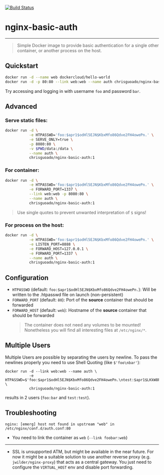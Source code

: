 [![Build Status](https://drone-pub.chris-tech.me/api/badges/chrisguoado/docker-nginx-basic-auth/status.svg)](https://drone-pub.chris-tech.me/chrisguoado/docker-nginx-basic-auth)
# nginx-basic-auth

---

> Simple Docker image to provide basic authentication for a single other container, or another process on the host.

## Quickstart

```bash
docker run -d --name web dockercloud/hello-world
docker run -d -p 80:80 --link web:web --name auth chrisguoado/nginx-basic-auth:1
```

Try accessing and logging in with username `foo` and password `bar`.

## Advanced
### Serve static files:
```bash
docker run -d \
           -e HTPASSWD='foo:$apr1$odHl5EJN$KbxMfo86Qdve2FH4owePn.' \
           -e SERVE_ONLY=true \
           -p 8080:80 \
           -v $PWD/data:/data \
           --name auth \
           chrisguoado/nginx-basic-auth:1
```

### For container:
```bash
docker run -d \
           -e HTPASSWD='foo:$apr1$odHl5EJN$KbxMfo86Qdve2FH4owePn.' \
           -e FORWARD_PORT=1337 \
           --link web:web -p 8080:80 \
           --name auth \
           chrisguoado/nginx-basic-auth:1
```

> Use single quotes to prevent unwanted interpretation of `$` signs!

### For process on the host:
```bash
docker run -d \
           -e HTPASSWD='foo:$apr1$odHl5EJN$KbxMfo86Qdve2FH4owePn.' \
           -e LISTEN_PORT=8888 \
           -e FORWARD_HOST=127.0.0.1 \
           -e FORWARD_PORT=1337 \
           --name auth \
           chrisguoado/nginx-basic-auth:1
```
## Configuration

- `HTPASSWD` (default: `foo:$apr1$odHl5EJN$KbxMfo86Qdve2FH4owePn.`): Will be written to the .htpasswd file on launch (non-persistent)
- `FORWARD_PORT` (default: `80`): Port of the **source** container that should be forwarded
- `FORWARD_HOST` (default: `web`): Hostname of the **source** container that should be forwarded
  > The container does not need any volumes to be mounted! Nonetheless you will find all interesting files at `/etc/nginx/*`.

## Multiple Users

Multiple Users are possible by separating the users by newline. To pass the newlines properly you need to use Shell Quoting (like `$'foo\nbar'`):

```
docker run -d --link web:web --name auth \
           -e HTPASSWD=$'foo:$apr1$odHl5EJN$KbxMfo86Qdve2FH4owePn.\ntest:$apr1$LKkW8P4Y$P1X/r2YyaexhVL1LzZAQm.' \
           chrisguoado/nginx-basic-auth:1
```

results in 2 users (`foo:bar` and `test:test`).

## Troubleshooting

```
nginx: [emerg] host not found in upstream "web" in /etc/nginx/conf.d/auth.conf:80
```

- You need to link the container as `web` (`--link foobar:web`)

---

- SSL is unsupported ATM, but might be available in the near future. For now it might be a suitable solution to use another reverse proxy (e.g. `jwilder/nginx-proxy`) that acts as a central gateway. You just need to configure the `VIRTUAL_HOST` env and disable port forwarding.
